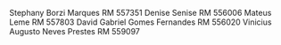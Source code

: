 Stephany Borzi Marques RM 557351
Denise Senise RM 556006
Mateus Leme RM 557803
David Gabriel Gomes Fernandes RM 556020
Vinicius Augusto Neves Prestes RM 559097
